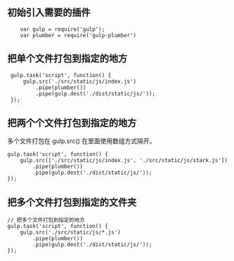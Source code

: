 ## 初始引入需要的插件
```
    var gulp = require('gulp');
    var plumber = require('gulp-plumber')
```

## 把单个文件打包到指定的地方
```
 gulp.task('script', function() {
     gulp.src('./src/static/js/index.js')
         .pipe(plumber())
         .pipe(gulp.dest('./dist/static/js/'));
 });

```
## 把两个个文件打包到指定的地方 
多个文件打包在
gulp.src() 在里面使用数组方式隔开。
```
gulp.task('script', function() {
    gulp.src(['./src/static/js/index.js', './src/static/js/stark.js'])
        .pipe(plumber())
        .pipe(gulp.dest('./dist/static/js/'));
});
```

## 把多个文件打包到指定的文件夹
```
// 把多个文件打包到指定的地方
gulp.task('script', function() {
    gulp.src('./src/static/js/*.js')
        .pipe(plumber())
        .pipe(gulp.dest('./dist/static/js/'));
});
```